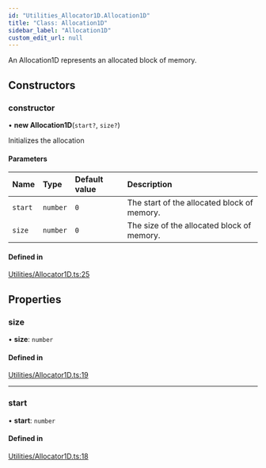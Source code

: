 ```yaml
---
id: "Utilities_Allocator1D.Allocation1D"
title: "Class: Allocation1D"
sidebar_label: "Allocation1D"
custom_edit_url: null
---
```




An Allocation1D represents an allocated block of memory.

## Constructors

### constructor

• **new Allocation1D**(`start?`, `size?`)

Initializes the allocation

#### Parameters

| Name | Type | Default value | Description |
| :------ | :------ | :------ | :------ |
| `start` | `number` | `0` | The start of the allocated block of memory. |
| `size` | `number` | `0` | The size of the allocated block of memory. |

#### Defined in

[Utilities/Allocator1D.ts:25](https://github.com/ZeaInc/zea-engine/blob/9ada8c18/src/Utilities/Allocator1D.ts#L25)

## Properties

### size

• **size**: `number`

#### Defined in

[Utilities/Allocator1D.ts:19](https://github.com/ZeaInc/zea-engine/blob/9ada8c18/src/Utilities/Allocator1D.ts#L19)

___

### start

• **start**: `number`

#### Defined in

[Utilities/Allocator1D.ts:18](https://github.com/ZeaInc/zea-engine/blob/9ada8c18/src/Utilities/Allocator1D.ts#L18)

